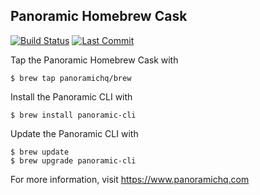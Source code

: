 Panoramic Homebrew Cask
-----------------------

[![Build Status](https://github.com/panoramichq/homebrew-brew/workflows/CI/badge.svg)](https://github.com/panoramichq/homebrew-brew/actions)
[![Last Commit](https://img.shields.io/github/last-commit/panoramichq/homebrew-brew)](https://github.com/panoramichq/homebrew-brew/commits/master)

Tap the Panoramic Homebrew Cask with

    $ brew tap panoramichq/brew

Install the Panoramic CLI with

    $ brew install panoramic-cli

Update the Panoramic CLI with

    $ brew update
    $ brew upgrade panoramic-cli

For more information, visit https://www.panoramichq.com
